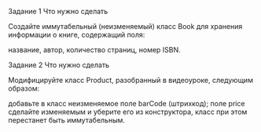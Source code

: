 Задание 1
Что нужно сделать

Создайте иммутабельный (неизменяемый) класс Book для хранения информации о книге, содержащий поля: 

название,
автор,
количество страниц,
номер ISBN.


Задание 2
Что нужно сделать

Модифицируйте класс Product, разобранный в видеоуроке, следующим образом:

добавьте в класс неизменяемое поле barCode (штрихкод);
поле price сделайте изменяемым и уберите его из конструктора, класс при этом перестанет быть иммутабельным.
